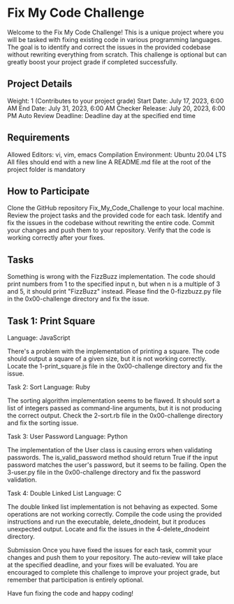 # Fix My Code Challenge

Welcome to the Fix My Code Challenge! This is a unique project where you will be tasked with fixing existing code in various programming languages. The goal is to identify and correct the issues in the provided codebase without rewriting everything from scratch. This challenge is optional but can greatly boost your project grade if completed successfully.

## Project Details
Weight: 1 (Contributes to your project grade)
Start Date: July 17, 2023, 6:00 AM
End Date: July 31, 2023, 6:00 AM
Checker Release: July 20, 2023, 6:00 PM
Auto Review Deadline: Deadline day at the specified end time

## Requirements
Allowed Editors: vi, vim, emacs
Compilation Environment: Ubuntu 20.04 LTS
All files should end with a new line
A README.md file at the root of the project folder is mandatory

## How to Participate
Clone the GitHub repository Fix_My_Code_Challenge to your local machine.
Review the project tasks and the provided code for each task.
Identify and fix the issues in the codebase without rewriting the entire code.
Commit your changes and push them to your repository.
Verify that the code is working correctly after your fixes.

## Tasks

Something is wrong with the FizzBuzz implementation. The code should print numbers from 1 to the specified input n, but when n is a multiple of 3 and 5, it should print "FizzBuzz" instead. Please find the 0-fizzbuzz.py file in the 0x00-challenge directory and fix the issue.

## Task 1: Print Square
Language: JavaScript

There's a problem with the implementation of printing a square. The code should output a square of a given size, but it is not working correctly. Locate the 1-print_square.js file in the 0x00-challenge directory and fix the issue.

Task 2: Sort
Language: Ruby

The sorting algorithm implementation seems to be flawed. It should sort a list of integers passed as command-line arguments, but it is not producing the correct output. Check the 2-sort.rb file in the 0x00-challenge directory and fix the sorting issue.

Task 3: User Password
Language: Python

The implementation of the User class is causing errors when validating passwords. The is_valid_password method should return True if the input password matches the user's password, but it seems to be failing. Open the 3-user.py file in the 0x00-challenge directory and fix the password validation.

Task 4: Double Linked List
Language: C

The double linked list implementation is not behaving as expected. Some operations are not working correctly. Compile the code using the provided instructions and run the executable, delete_dnodeint, but it produces unexpected output. Locate and fix the issues in the 4-delete_dnodeint directory.

Submission
Once you have fixed the issues for each task, commit your changes and push them to your repository. The auto-review will take place at the specified deadline, and your fixes will be evaluated. You are encouraged to complete this challenge to improve your project grade, but remember that participation is entirely optional.

Have fun fixing the code and happy coding!
